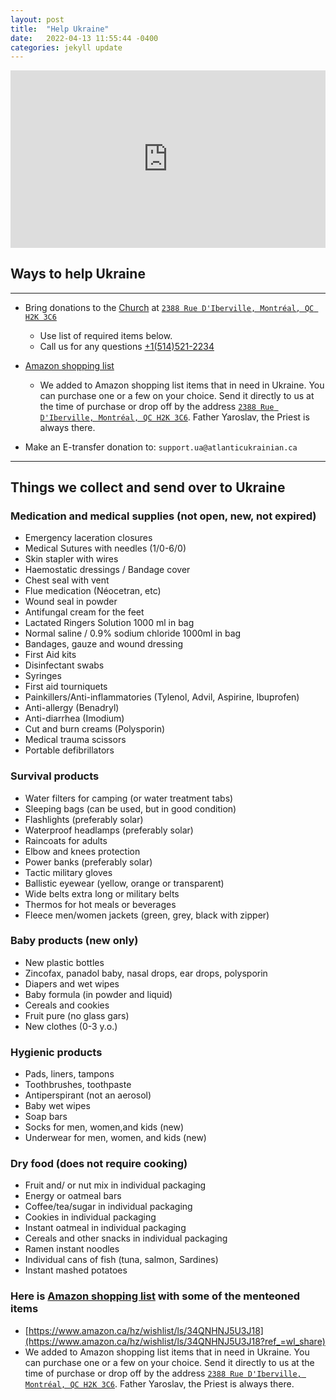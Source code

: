 ```yaml
---
layout: post
title:  "Help Ukraine"
date:   2022-04-13 11:55:44 -0400
categories: jekyll update
---
```


<div style="position: relative;
  overflow: hidden;
  width: 100%;
  padding-top: 56.25%;">
    <iframe style="position: absolute;
top: 0;
left: 0;
bottom: 0;
right: 0;
width: 100%;
height: 100%;" src="https://www.youtube.com/embed/YK1-bxgVvSw?&autoplay=1" frameborder="0"></iframe>
</div>


## Ways to help Ukraine
----
* Bring donations to the [Church](https://goo.gl/maps/bzQcvRP5gcxKyXX1A) at [`2388 Rue D'Iberville, Montréal, QC H2K 3C6`](https://goo.gl/maps/bzQcvRP5gcxKyXX1A)
    * Use list of required items below.
    * Call us for any questions [+1(514)521-2234](tel:+1(514)521-2234)

* [Amazon shopping list](https://www.amazon.ca/hz/wishlist/ls/34QNHNJ5U3J18?ref_=wl_share)
    * We added to Amazon shopping list items that in need in Ukraine.
      You can purchase one or a few on your choice. Send it directly to us at the time of purchase or drop off by the address [`2388 Rue D'Iberville, Montréal, QC H2K 3C6`](https://goo.gl/maps/bzQcvRP5gcxKyXX1A).
      Father Yaroslav, the Priest is always there.

* Make an E-transfer donation to: `support.ua@atlanticukrainian.ca`

----
## Things we collect and send over to Ukraine

### Medication and medical supplies (not open, new, not expired)
* Emergency laceration closures
* Medical Sutures with needles (1/0-6/0)
* Skin stapler with wires
* Haemostatic dressings / Bandage cover
* Chest seal with vent
* Flue medication (Néocetran, etc)
* Wound seal in powder
* Antifungal cream for the feet
* Lactated Ringers Solution 1000 ml in bag
* Normal saline / 0.9% sodium chloride 1000ml in bag
* Bandages, gauze and wound dressing
* First Aid kits
* Disinfectant swabs
* Syringes
* First aid tourniquets
* Painkillers/Anti-inflammatories  (Tylenol, Advil, Aspirine, Ibuprofen)
* Anti-allergy (Benadryl)
* Anti-diarrhea (Imodium)
* Cut and burn creams (Polysporin)
* Medical trauma scissors
* Portable defibrillators


### Survival products
* Water filters for camping (or water treatment tabs)
* Sleeping bags (can be used, but in good condition)
* Flashlights (preferably solar)
* Waterproof headlamps (preferably solar)
* Raincoats for adults
* Elbow and knees protection
* Power banks (preferably solar)
* Tactic military gloves
* Ballistic eyewear (yellow, orange or transparent)
* Wide belts extra long or military belts
* Thermos for hot meals or beverages
* Fleece men/women jackets (green, grey, black with zipper)

### Baby products (new only)
* New plastic bottles
* Zincofax, panadol baby, nasal drops, ear drops, polysporin
* Diapers and wet wipes
* Baby formula (in powder and liquid)
* Cereals and cookies
* Fruit pure (no glass gars)
* New clothes (0-3 y.o.)



### Hygienic products
* Pads, liners, tampons
* Toothbrushes, toothpaste
* Antiperspirant (not an aerosol)
* Baby wet wipes
* Soap bars
* Socks for men, women,and kids (new)
* Underwear for men, women, and kids (new)



### Dry food (does not require cooking)
* Fruit and/ or nut mix in individual packaging
* Energy or oatmeal bars
* Coffee/tea/sugar in individual packaging
* Cookies in individual packaging
* Instant oatmeal in individual packaging
* Cereals and other snacks in individual packaging
* Ramen instant noodles
* Individual cans of fish (tuna, salmon, Sardines)
* Instant mashed potatoes

### Here is [Amazon shopping list](https://www.amazon.ca/hz/wishlist/ls/34QNHNJ5U3J18?ref_=wl_share) with some of the menteoned items
* [https://www.amazon.ca/hz/wishlist/ls/34QNHNJ5U3J18](https://www.amazon.ca/hz/wishlist/ls/34QNHNJ5U3J18?ref_=wl_share)
* We added to Amazon shopping list items that in need in Ukraine.
  You can purchase one or a few on your choice. Send it directly to us at the time of purchase or drop off by the address [`2388 Rue D'Iberville, Montréal, QC H2K 3C6`](https://goo.gl/maps/bzQcvRP5gcxKyXX1A).
  Father Yaroslav, the Priest is always there.